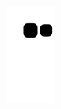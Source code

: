 ![Snake animation](https://github.com/angelosachet/angelosachet/blob/output/github-contribution-grid-snake.svg)

